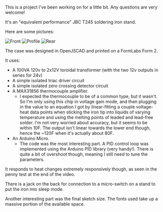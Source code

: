 This is a project I've been working on for a little bit. Any questions are very welcome!

It's an "equivalent performance" JBC T245 soldering iron stand.

Here are some pictures:

![Front](https://github.com/Muny-/DIY-JBC-T245-Station/blob/master/pics/front.jpg?raw=true)
![Profile](https://github.com/Muny-/DIY-JBC-T245-Station/blob/master/pics/profile.jpg?raw=true)
![Rear](https://github.com/Muny-/DIY-JBC-T245-Station/blob/master/pics/rear.jpg?raw=true)

The case was designed in OpenJSCAD and printed on a FormLabs Form 2.

It uses:
* A 100VA 120v to 2x12V toroidal transformer (with the two 12v outputs in series for 24v)
* A simple isolated triac driver circuit
* A simple isolated zero crossing detector circuit
* A MAX31856 thermocouple amplifier.
     * I expected the thermocouple to be of a common type, but it wasn't. So I'm only using this chip in voltage gain mode, and then plugging in the value to an equation I got by linear-fitting a couple voltage-heat data points when sticking the iron tip into liquids of varying temperature and using the melting points of leaded and lead-free solder. I'm not very worried about accuracy, but it seems to be within 10F. The output isn't linear towards the lower end though, hence the ~120F when it's actually about 80F.
* An Arduino Micro. 
    * The code was the most interesting part. A PID control loop was implemented using the Arduino PID library (very handy!). There is quite a bit of overshoot though, meaning I still need to tune the parameters. 

It responds to heat changes extremely responsively though, as seen in the penny test at the end of the video. 

There is a jack on the back for connection to a micro-switch on a stand to put the iron into sleep mode.

Another interesting part was the final sketch size. The fonts used take up a massive portion of the available space.
